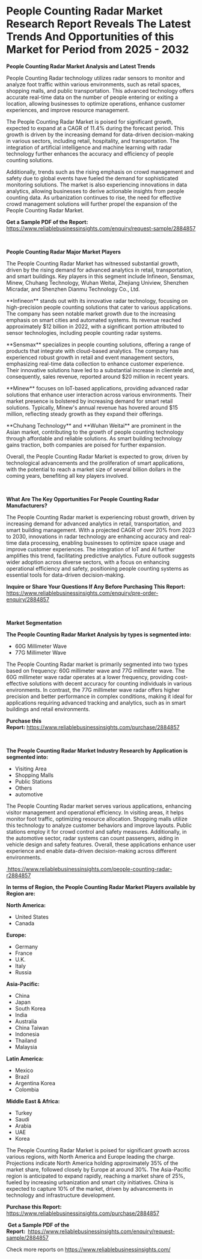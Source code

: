 <p><h1>People Counting Radar Market Research Report Reveals The Latest Trends And Opportunities of this Market for Period from 2025 - 2032</h1></p><p><strong>People Counting Radar Market Analysis and Latest Trends</strong></p>
<p><p>People Counting Radar technology utilizes radar sensors to monitor and analyze foot traffic within various environments, such as retail spaces, shopping malls, and public transportation. This advanced technology offers accurate real-time data on the number of people entering or exiting a location, allowing businesses to optimize operations, enhance customer experiences, and improve resource management.</p><p>The People Counting Radar Market is poised for significant growth, expected to expand at a CAGR of 11.4% during the forecast period. This growth is driven by the increasing demand for data-driven decision-making in various sectors, including retail, hospitality, and transportation. The integration of artificial intelligence and machine learning with radar technology further enhances the accuracy and efficiency of people counting solutions.</p><p>Additionally, trends such as the rising emphasis on crowd management and safety due to global events have fueled the demand for sophisticated monitoring solutions. The market is also experiencing innovations in data analytics, allowing businesses to derive actionable insights from people counting data. As urbanization continues to rise, the need for effective crowd management solutions will further propel the expansion of the People Counting Radar Market.</p></p>
<p><strong>Get a Sample PDF of the Report:&nbsp;</strong> <a href="https://www.reliablebusinessinsights.com/enquiry/request-sample/2884857?utm_campaign=2287&utm_medium=2&utm_source=Github&utm_content=ia&utm_term=13032025&utm_id=people-counting-radar">https://www.reliablebusinessinsights.com/enquiry/request-sample/2884857</a></p>
<p>&nbsp;</p>
<p><strong>People Counting Radar Major Market Players</strong></p>
<p><p>The People Counting Radar Market has witnessed substantial growth, driven by the rising demand for advanced analytics in retail, transportation, and smart buildings. Key players in this segment include Infineon, Sensmax, Minew, Chuhang Technology, Wuhan Weitai, Zhejiang Uniview, Shenzhen Micradar, and Shenzhen Dianmu Technology Co., Ltd. </p><p>**Infineon** stands out with its innovative radar technology, focusing on high-precision people counting solutions that cater to various applications. The company has seen notable market growth due to the increasing emphasis on smart cities and automated systems. Its revenue reached approximately $12 billion in 2022, with a significant portion attributed to sensor technologies, including people counting radar systems.</p><p>**Sensmax** specializes in people counting solutions, offering a range of products that integrate with cloud-based analytics. The company has experienced robust growth in retail and event management sectors, emphasizing real-time data collection to enhance customer experience. Their innovative solutions have led to a substantial increase in clientele and, consequently, sales revenue, reported around $20 million in recent years.</p><p>**Minew** focuses on IoT-based applications, providing advanced radar solutions that enhance user interaction across various environments. Their market presence is bolstered by increasing demand for smart retail solutions. Typically, Minew's annual revenue has hovered around $15 million, reflecting steady growth as they expand their offerings.</p><p>**Chuhang Technology** and **Wuhan Weitai** are prominent in the Asian market, contributing to the growth of people counting technology through affordable and reliable solutions. As smart building technology gains traction, both companies are poised for further expansion.</p><p>Overall, the People Counting Radar Market is expected to grow, driven by technological advancements and the proliferation of smart applications, with the potential to reach a market size of several billion dollars in the coming years, benefiting all key players involved.</p></p>
<p>&nbsp;</p>
<p><strong>What Are The Key Opportunities For People Counting Radar Manufacturers?</strong></p>
<p><p>The People Counting Radar market is experiencing robust growth, driven by increasing demand for advanced analytics in retail, transportation, and smart building management. With a projected CAGR of over 20% from 2023 to 2030, innovations in radar technology are enhancing accuracy and real-time data processing, enabling businesses to optimize space usage and improve customer experiences. The integration of IoT and AI further amplifies this trend, facilitating predictive analytics. Future outlook suggests wider adoption across diverse sectors, with a focus on enhancing operational efficiency and safety, positioning people counting systems as essential tools for data-driven decision-making.</p></p>
<p><strong>Inquire or Share Your Questions If Any Before Purchasing This Report:</strong> <a href="https://www.reliablebusinessinsights.com/enquiry/pre-order-enquiry/2884857?utm_campaign=2287&utm_medium=2&utm_source=Github&utm_content=ia&utm_term=13032025&utm_id=people-counting-radar">https://www.reliablebusinessinsights.com/enquiry/pre-order-enquiry/2884857</a></p>
<p>&nbsp;</p>
<p><strong>Market Segmentation</strong></p>
<p><strong>The People Counting Radar Market Analysis by types is segmented into:</strong></p>
<p><ul><li>60G Millimeter Wave</li><li>77G Millimeter Wave</li></ul></p>
<p><p>The People Counting Radar market is primarily segmented into two types based on frequency: 60G millimeter wave and 77G millimeter wave. The 60G millimeter wave radar operates at a lower frequency, providing cost-effective solutions with decent accuracy for counting individuals in various environments. In contrast, the 77G millimeter wave radar offers higher precision and better performance in complex conditions, making it ideal for applications requiring advanced tracking and analytics, such as in smart buildings and retail environments.</p></p>
<p><strong>Purchase this Report:&nbsp;</strong><a href="https://www.reliablebusinessinsights.com/purchase/2884857?utm_campaign=2287&utm_medium=2&utm_source=Github&utm_content=ia&utm_term=13032025&utm_id=people-counting-radar">https://www.reliablebusinessinsights.com/purchase/2884857</a></p>
<p>&nbsp;</p>
<p><strong>The People Counting Radar Market Industry Research by Application is segmented into:</strong></p>
<p><ul><li>Visiting Area</li><li>Shopping Malls</li><li>Public Stations</li><li>Others</li><li>automotive</li></ul></p>
<p><p>The People Counting Radar market serves various applications, enhancing visitor management and operational efficiency. In visiting areas, it helps monitor foot traffic, optimizing resource allocation. Shopping malls utilize this technology to analyze customer behaviors and improve layouts. Public stations employ it for crowd control and safety measures. Additionally, in the automotive sector, radar systems can count passengers, aiding in vehicle design and safety features. Overall, these applications enhance user experience and enable data-driven decision-making across different environments.</p></p>
<p><a href="https://www.reliablebusinessinsights.com/people-counting-radar-r2884857?utm_campaign=2287&utm_medium=2&utm_source=Github&utm_content=ia&utm_term=13032025&utm_id=people-counting-radar">&nbsp;https://www.reliablebusinessinsights.com/people-counting-radar-r2884857</a></p>
<p><strong>In terms of Region, the People Counting Radar Market Players available by Region are:</strong></p>
<p>
    <p> <strong> North America: </strong>
        <ul>
            <li>United States</li>
            <li>Canada</li>
        </ul>
        </p> 
    <p> <strong> Europe: </strong>
        <ul>
            <li>Germany</li>
            <li>France</li>
            <li>U.K.</li>
            <li>Italy</li>
            <li>Russia</li>
        </ul>
        </p> 
    <p> <strong> Asia-Pacific: </strong>
        <ul>
            <li>China</li>
            <li>Japan</li>
            <li>South Korea</li>
            <li>India</li>
            <li>Australia</li>
            <li>China Taiwan</li>
            <li>Indonesia</li>
            <li>Thailand</li>
            <li>Malaysia</li>
        </ul>
        </p> 
    <p> <strong> Latin America: </strong>
        <ul>
            <li>Mexico</li>
            <li>Brazil</li>
            <li>Argentina Korea</li>
            <li>Colombia</li>
        </ul>
        </p> 
    <p> <strong> Middle East & Africa: </strong>
        <ul>
            <li>Turkey</li>
            <li>Saudi</li>
            <li>Arabia</li>
            <li>UAE</li>
            <li>Korea</li>
        </ul>
    </p>
    </p>
<p><p>The People Counting Radar Market is poised for significant growth across various regions, with North America and Europe leading the charge. Projections indicate North America holding approximately 35% of the market share, followed closely by Europe at around 30%. The Asia-Pacific region is anticipated to expand rapidly, reaching a market share of 25%, fueled by increasing urbanization and smart city initiatives. China is expected to capture 10% of the market, driven by advancements in technology and infrastructure development.</p></p>
<p><strong>Purchase this Report: </strong><a href="https://www.reliablebusinessinsights.com/purchase/2884857?utm_campaign=2287&utm_medium=2&utm_source=Github&utm_content=ia&utm_term=13032025&utm_id=people-counting-radar">https://www.reliablebusinessinsights.com/purchase/2884857</a></p>
<p>&nbsp;<strong>Get a Sample PDF of the Report:&nbsp;&nbsp;</strong><a href="https://www.reliablebusinessinsights.com/enquiry/request-sample/2884857?utm_campaign=2287&utm_medium=2&utm_source=Github&utm_content=ia&utm_term=13032025&utm_id=people-counting-radar">https://www.reliablebusinessinsights.com/enquiry/request-sample/2884857</a></p>
<p><strong></strong></p>
<p>Check more reports on <a href="https://www.reliablebusinessinsights.com/?utm_campaign=2287&utm_medium=2&utm_source=Github&utm_content=ia&utm_term=13032025&utm_id=people-counting-radar">https://www.reliablebusinessinsights.com/</a></p>
